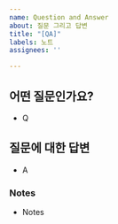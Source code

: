 ```yaml
---
name: Question and Answer
about: 질문 그리고 답변
title: "[QA]"
labels: 노트
assignees: ''

---
```


## 어떤 질문인가요?

* Q

## 질문에 대한 답변

* A

### Notes

* Notes
